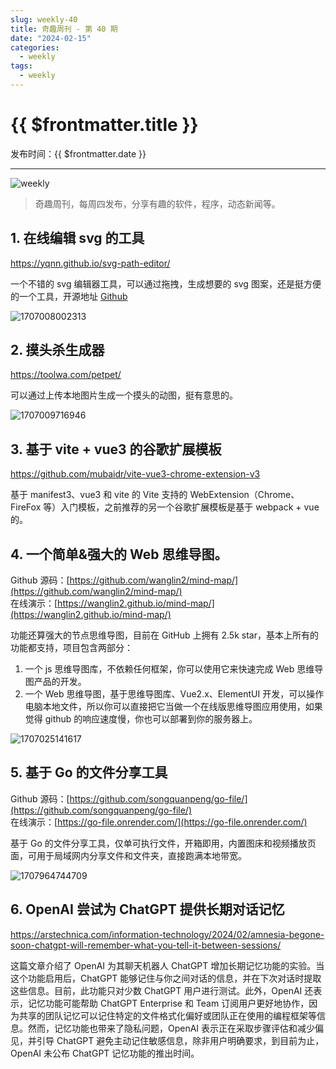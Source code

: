 ```yaml
---
slug: weekly-40
title: 奇趣周刊 - 第 40 期
date: "2024-02-15"
categories:
  - weekly
tags:
  - weekly
---
```


# {{ $frontmatter.title }}

发布时间：{{ $frontmatter.date }}

---

![weekly](https://imgurl.zishu.me/weekly.webp)

> 奇趣周刊，每周四发布，分享有趣的软件，程序，动态新闻等。

## 1. 在线编辑 svg 的工具

https://yqnn.github.io/svg-path-editor/

一个不错的 svg 编辑器工具，可以通过拖拽，生成想要的 svg 图案，还是挺方便的一个工具，开源地址 [Github](https://github.com/Yqnn/svg-path-editor)

![1707008002313](https://imgurl.zishu.me/2024/02/1707008002313.webp)

## 2. 摸头杀生成器

https://toolwa.com/petpet/

可以通过上传本地图片生成一个摸头的动图，挺有意思的。

![1707009716946](https://imgurl.zishu.me/2024/02/1707009716946.webp)

## 3. 基于 vite + vue3 的谷歌扩展模板

https://github.com/mubaidr/vite-vue3-chrome-extension-v3

基于 manifest3、vue3 和 vite 的 Vite 支持的 WebExtension（Chrome、FireFox 等）入门模板，之前推荐的另一个谷歌扩展模板是基于 webpack + vue 的。

## 4. 一个简单&强大的 Web 思维导图。

Github 源码：[https://github.com/wanglin2/mind-map/](https://github.com/wanglin2/mind-map/)  
在线演示：[https://wanglin2.github.io/mind-map/](https://wanglin2.github.io/mind-map/)  

功能还算强大的节点思维导图，目前在 GitHub 上拥有 2.5k star，基本上所有的功能都支持，项目包含两部分：

1. 一个 js 思维导图库，不依赖任何框架，你可以使用它来快速完成 Web 思维导图产品的开发。
2. 一个 Web 思维导图，基于思维导图库、Vue2.x、ElementUI 开发，可以操作电脑本地文件，所以你可以直接把它当做一个在线版思维导图应用使用，如果觉得 github 的响应速度慢，你也可以部署到你的服务器上。

![1707025141617](https://imgurl.zishu.me/2024/02/1707025141617.webp)

## 5. 基于 Go 的文件分享工具

Github 源码：[https://github.com/songquanpeng/go-file/](https://github.com/songquanpeng/go-file/)  
在线演示：[https://go-file.onrender.com/](https://go-file.onrender.com/)  

基于 Go 的文件分享工具，仅单可执行文件，开箱即用，内置图床和视频播放页面，可用于局域网内分享文件和文件夹，直接跑满本地带宽。

![1707964744709](https://imgurl.zishu.me/2024/02/1707964744709.webp)

## 6. OpenAI 尝试为 ChatGPT 提供长期对话记忆

https://arstechnica.com/information-technology/2024/02/amnesia-begone-soon-chatgpt-will-remember-what-you-tell-it-between-sessions/

这篇文章介绍了 OpenAI 为其聊天机器人 ChatGPT 增加长期记忆功能的实验。当这个功能启用后，ChatGPT 能够记住与你之间对话的信息，并在下次对话时提取这些信息。目前，此功能只对少数 ChatGPT 用户进行测试。此外，OpenAI 还表示，记忆功能可能帮助 ChatGPT Enterprise 和 Team 订阅用户更好地协作，因为共享的团队记忆可以记住特定的文件格式化偏好或团队正在使用的编程框架等信息。然而，记忆功能也带来了隐私问题，OpenAI 表示正在采取步骤评估和减少偏见，并引导 ChatGPT 避免主动记住敏感信息，除非用户明确要求，到目前为止，OpenAI 未公布 ChatGPT 记忆功能的推出时间。
